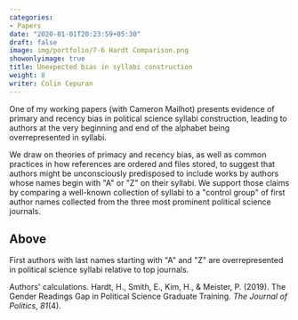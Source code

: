 ```yaml
---
categories:
- Papers
date: "2020-01-01T20:23:59+05:30"
draft: false
image: img/portfolio/7-6 Hardt Comparison.png
showonlyimage: true
title: Unexpected bias in syllabi construction
weight: 8
writer: Colin Cepuran
---
```


One of my working papers (with Cameron Mailhot) presents evidence of primary and recency bias in political science syllabi construction, leading to authors at the very beginning and end of the alphabet being overrepresented in syllabi.

<!--more-->

We draw on theories of primacy and recency bias, as well as common practices in how references are ordered and files stored, to suggest that authors might be unconsciously predisposed to include works by authors whose names begin with "A" or "Z" on their syllabi.  We support those claims by comparing a well-known collection of syllabi to a "control group" of first author names collected from the three most prominent political science journals.

## Above

First authors with last names starting with "A" and "Z" are overrepresented in political science syllabi relative to top journals.

Authors' calculations.  Hardt, H., Smith, E., Kim, H., & Meister, P. (2019). The Gender Readings Gap in Political Science Graduate Training. *The Journal of Politics*, *81*(4).

